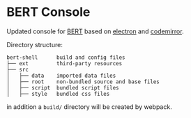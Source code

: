 
BERT Console
============

Updated console for [BERT][1] based on [electron][2] and [codemirror][3].

Directory structure:

```
bert-shell      build and config files
├── ext         third-party resources
├── src       
│   ├── data    imported data files
│   ├── root    non-bundled source and base files
│   ├── script  bundled script files
│   ├── style   bundled css files
```

in addition a `build/` directory will be created by webpack.

[1]: https://bert-toolkit.com
[2]: https://electron.atom.io
[3]: https://codemirror.net


